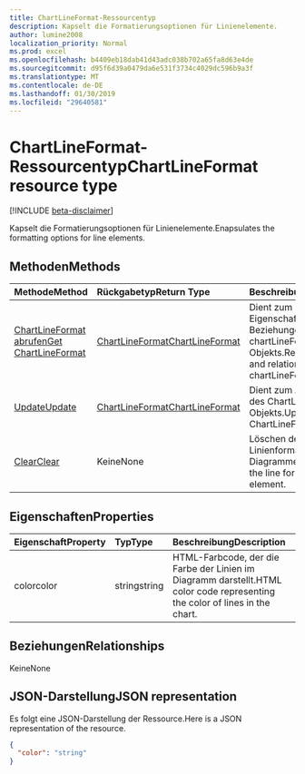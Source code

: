 ```yaml
---
title: ChartLineFormat-Ressourcentyp
description: Kapselt die Formatierungsoptionen für Linienelemente.
author: lumine2008
localization_priority: Normal
ms.prod: excel
ms.openlocfilehash: b4409eb18dab41d43adc038b702a65fa8d63e4de
ms.sourcegitcommit: d95f6d39a0479da6e531f3734c4029dc596b9a3f
ms.translationtype: MT
ms.contentlocale: de-DE
ms.lasthandoff: 01/30/2019
ms.locfileid: "29640581"
---
```

# <a name="chartlineformat-resource-type"></a><span data-ttu-id="ac2e5-103">ChartLineFormat-Ressourcentyp</span><span class="sxs-lookup"><span data-stu-id="ac2e5-103">ChartLineFormat resource type</span></span>

[!INCLUDE [beta-disclaimer](../../includes/beta-disclaimer.md)]

<span data-ttu-id="ac2e5-104">Kapselt die Formatierungsoptionen für Linienelemente.</span><span class="sxs-lookup"><span data-stu-id="ac2e5-104">Enapsulates the formatting options for line elements.</span></span>


## <a name="methods"></a><span data-ttu-id="ac2e5-105">Methoden</span><span class="sxs-lookup"><span data-stu-id="ac2e5-105">Methods</span></span>

| <span data-ttu-id="ac2e5-106">Methode</span><span class="sxs-lookup"><span data-stu-id="ac2e5-106">Method</span></span>           | <span data-ttu-id="ac2e5-107">Rückgabetyp</span><span class="sxs-lookup"><span data-stu-id="ac2e5-107">Return Type</span></span>    |<span data-ttu-id="ac2e5-108">Beschreibung</span><span class="sxs-lookup"><span data-stu-id="ac2e5-108">Description</span></span>|
|:---------------|:--------|:----------|
|[<span data-ttu-id="ac2e5-109">ChartLineFormat abrufen</span><span class="sxs-lookup"><span data-stu-id="ac2e5-109">Get ChartLineFormat</span></span>](../api/chartlineformat-get.md) | [<span data-ttu-id="ac2e5-110">ChartLineFormat</span><span class="sxs-lookup"><span data-stu-id="ac2e5-110">ChartLineFormat</span></span>](chartlineformat.md) |<span data-ttu-id="ac2e5-111">Dient zum Lesen der Eigenschaften und Beziehungen eines chartLineFormat-Objekts.</span><span class="sxs-lookup"><span data-stu-id="ac2e5-111">Read properties and relationships of chartLineFormat object.</span></span>|
|[<span data-ttu-id="ac2e5-112">Update</span><span class="sxs-lookup"><span data-stu-id="ac2e5-112">Update</span></span>](../api/chartlineformat-update.md) | [<span data-ttu-id="ac2e5-113">ChartLineFormat</span><span class="sxs-lookup"><span data-stu-id="ac2e5-113">ChartLineFormat</span></span>](chartlineformat.md) |<span data-ttu-id="ac2e5-114">Dient zum Aktualisieren des ChartLineFormat-Objekts.</span><span class="sxs-lookup"><span data-stu-id="ac2e5-114">Update ChartLineFormat object.</span></span> |
|[<span data-ttu-id="ac2e5-115">Clear</span><span class="sxs-lookup"><span data-stu-id="ac2e5-115">Clear</span></span>](../api/chartlineformat-clear.md)|<span data-ttu-id="ac2e5-116">Keine</span><span class="sxs-lookup"><span data-stu-id="ac2e5-116">None</span></span>|<span data-ttu-id="ac2e5-117">Löschen der Linienformatierung eines Diagrammelements.</span><span class="sxs-lookup"><span data-stu-id="ac2e5-117">Clear the line format of a chart element.</span></span>|

## <a name="properties"></a><span data-ttu-id="ac2e5-118">Eigenschaften</span><span class="sxs-lookup"><span data-stu-id="ac2e5-118">Properties</span></span>
| <span data-ttu-id="ac2e5-119">Eigenschaft</span><span class="sxs-lookup"><span data-stu-id="ac2e5-119">Property</span></span>     | <span data-ttu-id="ac2e5-120">Typ</span><span class="sxs-lookup"><span data-stu-id="ac2e5-120">Type</span></span>   |<span data-ttu-id="ac2e5-121">Beschreibung</span><span class="sxs-lookup"><span data-stu-id="ac2e5-121">Description</span></span>|
|:---------------|:--------|:----------|
|<span data-ttu-id="ac2e5-122">color</span><span class="sxs-lookup"><span data-stu-id="ac2e5-122">color</span></span>|<span data-ttu-id="ac2e5-123">string</span><span class="sxs-lookup"><span data-stu-id="ac2e5-123">string</span></span>|<span data-ttu-id="ac2e5-124">HTML-Farbcode, der die Farbe der Linien im Diagramm darstellt.</span><span class="sxs-lookup"><span data-stu-id="ac2e5-124">HTML color code representing the color of lines in the chart.</span></span>|

## <a name="relationships"></a><span data-ttu-id="ac2e5-125">Beziehungen</span><span class="sxs-lookup"><span data-stu-id="ac2e5-125">Relationships</span></span>
<span data-ttu-id="ac2e5-126">Keine</span><span class="sxs-lookup"><span data-stu-id="ac2e5-126">None</span></span>


## <a name="json-representation"></a><span data-ttu-id="ac2e5-127">JSON-Darstellung</span><span class="sxs-lookup"><span data-stu-id="ac2e5-127">JSON representation</span></span>

<span data-ttu-id="ac2e5-128">Es folgt eine JSON-Darstellung der Ressource.</span><span class="sxs-lookup"><span data-stu-id="ac2e5-128">Here is a JSON representation of the resource.</span></span>

<!-- {
  "blockType": "resource",
  "optionalProperties": [

  ],
  "@odata.type": "microsoft.graph.chartLineFormat"
}-->

```json
{
  "color": "string"
}

```

<!-- uuid: 8fcb5dbc-d5aa-4681-8e31-b001d5168d79
2015-10-25 14:57:30 UTC -->
<!--
{
  "type": "#page.annotation",
  "description": "ChartLineFormat resource",
  "keywords": "",
  "section": "documentation",
  "tocPath": "",
  "suppressions": [
    "Error: /api-reference/beta/resources/chartlineformat.md:\r\n      Exception processing links.\r\n    System.ArgumentException: Link Definition was null. Link text: !INCLUDE [beta-disclaimer](../../includes/beta-disclaimer.md)\r\n      at ApiDoctor.Validation.DocFile.get_LinkDestinations()\r\n      at ApiDoctor.Validation.DocSet.ValidateLinks(Boolean includeWarnings, String[] relativePathForFiles, IssueLogger issues, Boolean requireFilenameCaseMatch, Boolean printOrphanedFiles)"
  ]
}
-->
